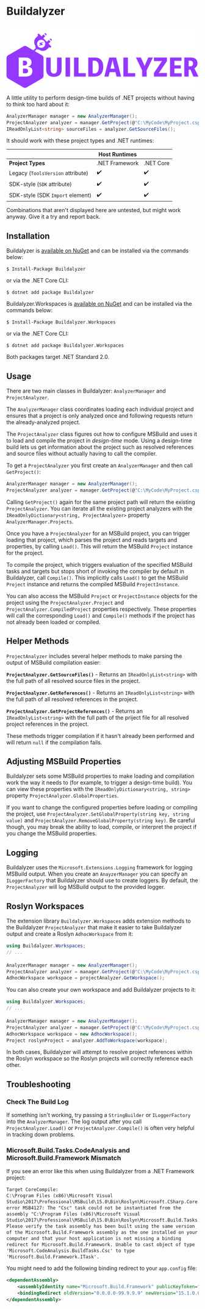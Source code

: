 # Buildalyzer

![buildalyzer logo](./docs/buildalyzer.png)

A little utility to perform design-time builds of .NET projects without having to think too hard about it:

```csharp
AnalyzerManager manager = new AnalyzerManager();
ProjectAnalyzer analyzer = manager.GetProject(@"C:\MyCode\MyProject.csproj");
IReadOnlyList<string> sourceFiles = analyzer.GetSourceFiles();
```

It should work with these project types and .NET runtimes:

|                                   | **Host Runtimes**  |                    |
|-----------------------------------|--------------------|--------------------|
| **Project Types**                 | .NET Framework     | .NET Core          |
| Legacy (`ToolsVersion` attribute) | :heavy_check_mark: | :heavy_check_mark: |
| SDK-style (`SDK` attribute)       | :heavy_check_mark: | :heavy_check_mark: |
| SDK-style (SDK `Import` element)    | :heavy_check_mark: | :heavy_check_mark: |

Combinations that aren't displayed here are untested, but might work anyway. Give it a try and report back.

## Installation

Buildalyzer is [available on NuGet](https://www.nuget.org/packages/Buildalyzer/) and can be installed via the commands below:

```
$ Install-Package Buildalyzer
```
or via the .NET Core CLI:

```
$ dotnet add package Buildalyzer
```

Buildalyzer.Workspaces is [available on NuGet](https://www.nuget.org/packages/Buildalyzer.Workspaces/) and can be installed via the commands below:

```
$ Install-Package Buildalyzer.Workspaces
```
or via the .NET Core CLI:

```
$ dotnet add package Buildalyzer.Workspaces
```

Both packages target .NET Standard 2.0.

## Usage

There are two main classes in Buildalyzer: `AnalyzerManager` and `ProjectAnalyzer`.

The `AnalyzerManager` class coordinates loading each individual project and ensures that a project is only analyzed once and following requests return the already-analyzed project.

The `ProjectAnalyzer` class figures out how to configure MSBuild and uses it to load and compile the project in *design-time* mode. Using a design-time build lets us get information about the project such as resolved references and source files without actually having to call the compiler.

To get a `ProjectAnalyzer` you first create an `AnalyzerManager` and then call `GetProject()`:

```csharp
AnalyzerManager manager = new AnalyzerManager();
ProjectAnalyzer analyzer = manager.GetProject(@"C:\MyCode\MyProject.csproj");
```

Calling `GetProject()` again for the same project path will return the existing `ProjectAnalyzer`. You can iterate all the existing project analyzers with the `IReadOnlyDictionary<string, ProjectAnalyzer>` property `AnalyzerManager.Projects`.

Once you have a `ProjectAnalyzer` for an MSBuild project, you can trigger loading that project, which parses the project and reads targets and properties, by calling `Load()`. This will return the MSBuild `Project` instance for the project.

To compile the project, which triggers evaluation of the specified MSBuild tasks and targets but stops short of invoking the compiler by default in Buildalyzer, call `Compile()`. This implicitly calls `Load()` to get the MSBuild `Project` instance and returns the compiled MSBuild `ProjectInstance`.

You can also access the MSBuild `Project` or `ProjectInstance` objects for the project using the `ProjectAnalyzer.Project` and `ProjectAnalyzer.CompiledProject` properties respectively. These properties will call the corresponding `Load()` and `Compile()` methods if the project has not already been loaded or compiled.

## Helper Methods

`ProjectAnalyzer` includes several helper methods to make parsing the output of MSBuild compilation easier:

**`ProjectAnalyzer.GetSourceFiles()`** - Returns an `IReadOnlyList<string>` with the full path of all resolved source files in the project.

**`ProjectAnalyzer.GetReferences()`** - Returns an `IReadOnlyList<string>` with the full path of all resolved references in the project.

**`ProjectAnalyzer.GetProjectReferences()`** - Returns an `IReadOnlyList<string>` with the full path of the priject file for all resolved project references in the project.

These methods trigger compilation if it hasn't already been performed and will return `null` if the compilation fails.

## Adjusting MSBuild Properties

Buildalyzer sets some MSBuild properties to make loading and compilation work the way it needs to (for example, to trigger a design-time build). You can view these properties with the `IReadOnlyDictionary<string, string>` property `ProjectAnalyzer.GlobalProperties`.

If you want to change the configured properties before loading or compiling the project, use `ProjectAnalyzer.SetGlobalProperty(string key, string value)` and `ProjectAnalyzer.RemoveGlobalProperty(string key)`. Be careful though, you may break the ability to load, compile, or interpret the project if you change the MSBuild properties.

## Logging

Buildalyzer uses the `Microsoft.Extensions.Logging` framework for logging MSBuild output. When you create an `AnayzerManager` you can specify an `ILoggerFactory` that Buildalyzer should use to create loggers. By default, the `ProjectAnalyzer` will log MSBuild output to the provided logger.

## Roslyn Workspaces

The extension library `Buildalyzer.Workspaces` adds extension methods to the Buildalyzer `ProjectAnalyzer` that make it easier to take Buildalyzer output and create a Roslyn `AdhocWorkspace` from it:

```csharp
using Buildalyzer.Workspaces;
// ...

AnalyzerManager manager = new AnalyzerManager();
ProjectAnalyzer analyzer = manager.GetProject(@"C:\MyCode\MyProject.csproj");
AdhocWorkspace workspace = projectAnalyzer.GetWorkspace();
```

You can also create your own workspace and add Buildalyzer projects to it:

```csharp
using Buildalyzer.Workspaces;
// ...

AnalyzerManager manager = new AnalyzerManager();
ProjectAnalyzer analyzer = manager.GetProject(@"C:\MyCode\MyProject.csproj");
AdhocWorkspace workspace = new AdhocWorkspace();
Project roslynProject = analyzer.AddToWorkspace(workspace);
```

In both cases, Buildalyzer will attempt to resolve project references within the Roslyn workspace so the Roslyn projects will correctly reference each other.

## Troubleshooting

### Check The Build Log

If something isn't working, try passing a `StringBuilder` or `ILoggerFactory` into the `AnalyzerManager`. The log output after you call `ProjectAnalyzer.Load()` or `ProjectAnalyzer.Compile()` is often very helpful in tracking down problems.

### Microsoft.Build.Tasks.CodeAnalysis and Microsoft.Build.Framework Mismatch

If you see an error like this when using Buildalyzer from a .NET Framework project:

```
Target CoreCompile:
C:\Program Files (x86)\Microsoft Visual Studio\2017\Professional\MSBuild\15.0\Bin\Roslyn\Microsoft.CSharp.Core.targets(84,5): error MSB4127: The "Csc" task could not be instantiated from the assembly "C:\Program Files (x86)\Microsoft Visual Studio\2017\Professional\MSBuild\15.0\Bin\Roslyn\Microsoft.Build.Tasks.CodeAnalysis.dll". Please verify the task assembly has been built using the same version of the Microsoft.Build.Framework assembly as the one installed on your computer and that your host application is not missing a binding redirect for Microsoft.Build.Framework. Unable to cast object of type 'Microsoft.CodeAnalysis.BuildTasks.Csc' to type 'Microsoft.Build.Framework.ITask'.
```

You might need to add the following binding redirect to your `app.config` file:

```xml
<dependentAssembly>
    <assemblyIdentity name="Microsoft.Build.Framework" publicKeyToken="b03f5f7f11d50a3a" culture="neutral" />
    <bindingRedirect oldVersion="0.0.0.0-99.9.9.9" newVersion="15.1.0.0" />
</dependentAssembly>
```

